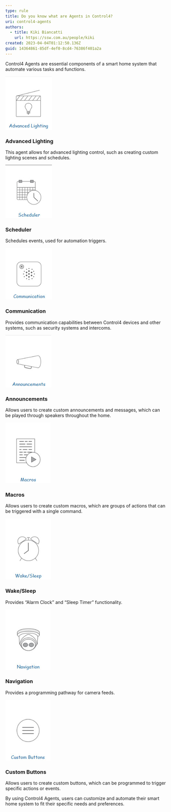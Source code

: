 ```yaml
---
type: rule
title: Do you know what are Agents in Control4?
uri: control4-agents
authors:
  - title: Kiki Biancatti
    url: https://ssw.com.au/people/kiki
created: 2023-04-04T01:12:50.136Z
guid: 14364861-85df-4ef0-8cd4-76386f401a2a
---
```

Control4 Agents are essential components of a smart home system that automate various tasks and functions.             

<!--endintro-->

![](advanced.jpg)

### Advanced Lighting

This agent allows for advanced lighting control, such as creating custom lighting scenes and schedules.

![](scheduler.jpg)

### Scheduler

Schedules events, used for automation triggers.

![](comms.jpg)

### Communication

Provides communication capabilities between Control4 devices and other systems, such as security systems and intercoms.

![](announc.jpg)

### Announcements

Allows users to create custom announcements and messages, which can be played through speakers throughout the home.

![](macro.jpg)

### Macros

Allows users to create custom macros, which are groups of actions that can be triggered with a single command.

![](wakeslee.jpg)

### Wake/Sleep

Provides “Alarm Clock” and “Sleep Timer” functionality.

![](navi.jpg)

### Navigation

Provides a programming pathway for camera feeds.

![](custom.jpg)

### Custom Buttons

Allows users to create custom buttons, which can be programmed to trigger specific actions or events.



By using Control4 Agents, users can customize and automate their smart home system to fit their specific needs and preferences.